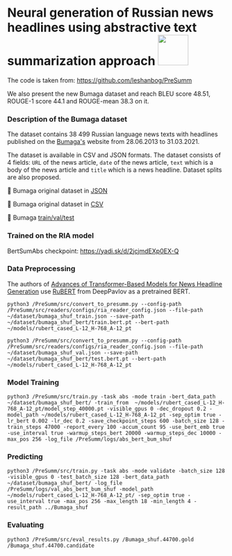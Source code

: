 # Neural generation of Russian news headlines using abstractive text summarization approach  <img src="https://assets.website-files.com/5e77aebfc78e1c7a72b9201b/5ecfce32a80336a92e83b544_icon_subscribe_plane_animation_starts-with-quartplane.gif" width="70px">

The code is taken from: https://github.com/leshanbog/PreSumm

We also present the new Bumaga dataset and reach BLEU score 48.51, ROUGE-1 score 44.1 and ROUGE-mean 38.3 on it. 

### Description of the Bumaga dataset

The dataset contains 38 499 Russian language news texts with headlines published on the [Bumaga's](https://paperpaper.ru/) website from 28.06.2013 to 31.03.2021.

The dataset is available in CSV and JSON formats. The dataset consists of 4 fields: `URL` of the news article, `date` of the news article, `text` which is a body of the news article and `title` which is a news headline. Dataset splits are also proposed.

   :small_orange_diamond: Bumaga original dataset in [JSON](https://www.dropbox.com/s/mq3bemyc3jdpr2z/bumaga.json?dl=0)

   :small_orange_diamond: Bumaga original dataset in [CSV](https://www.dropbox.com/s/ib9xv1pt2xrct61/bumaga.csv?dl=0)

   :small_orange_diamond: Bumaga [train/val/test](https://www.dropbox.com/s/6oxdb52l029zt5l/bumaga_shuf.zip?dl=0) 


### Trained on the RIA model

BertSumAbs checkpoint: https://yadi.sk/d/2jcjmdEXp0EX-Q


### Data Preprocessing

The authors of [Advances of Transformer-Based Models for News Headline Generation](https://arxiv.org/abs/2007.05044) use [RuBERT](http://docs.deeppavlov.ai/en/master/features/models/bert.html) from DeepPavlov as a pretrained BERT.

```
python3 /PreSumm/src/convert_to_presumm.py --config-path /PreSumm/src/readers/configs/ria_reader_config.json --file-path ~/dataset/bumaga_shuf_train.json --save-path ~/dataset/bumaga_shuf_bert/train.bert.pt --bert-path ~/models/rubert_cased_L-12_H-768_A-12_pt

python3 /PreSumm/src/convert_to_presumm.py --config-path /PreSumm/src/readers/configs/ria_reader_config.json --file-path ~/dataset/bumaga_shuf_val.json --save-path ~/dataset/bumaga_shuf_bert/test.bert.pt --bert-path ~/models/rubert_cased_L-12_H-768_A-12_pt

```

### Model Training

```
python3 /PreSumm/src/train.py -task abs -mode train -bert_data_path ~/dataset/bumaga_shuf_bert/ -train_from  ~/models/rubert_cased_L-12_H-768_A-12_pt/model_step_40000.pt -visible_gpus 0 -dec_dropout 0.2 -model_path ~/models/rubert_cased_L-12_H-768_A-12_pt -sep_optim true -lr_bert 0.002 -lr_dec 0.2 -save_checkpoint_steps 600 -batch_size 128 -train_steps 47000 -report_every 100 -accum_count 95 -use_bert_emb true -use_interval true -warmup_steps_bert 20000 -warmup_steps_dec 10000 -max_pos 256 -log_file /PreSumm/logs/abs_bert_bum_shuf

```

### Predicting

```
python3 /PreSumm/src/train.py -task abs -mode validate -batch_size 128 -visible_gpus 0 -test_batch_size 128 -bert_data_path ~/dataset/bumaga_shuf_bert/ -log_file /PreSumm/logs/val_abs_bert_bum_shuf -model_path ~/models/rubert_cased_L-12_H-768_A-12_pt/ -sep_optim true -use_interval true -max_pos 256 -max_length 18 -min_length 4 -result_path ../Bumaga_shuf

```

### Evaluating

```
python3 /PreSumm/src/eval_results.py /Bumaga_shuf.44700.gold /Bumaga_shuf.44700.candidate

```

